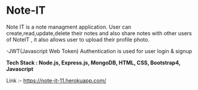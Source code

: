 # Note-IT
Note IT is a note managment application.
User can create,read,update,delete their notes and also share notes with other users of NoteIT , it also allows user to upload their profile photo.

-JWT(Javascript Web Token) Authentication is used for user login & signup

**Tech Stack : Node.js, Express.js, MongoDB, HTML, CSS, Bootstrap4, Javascript**

Link :- https://note-it-11.herokuapp.com/
